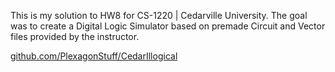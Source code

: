 This is my solution to HW8 for CS-1220 | Cedarville University. The goal was to create a Digital Logic Simulator based on premade Circuit and Vector files provided by the instructor. 

[github.com/PlexagonStuff/CedarIllogical](www.github.com/PlexagonStuff/CedarIllogical)
